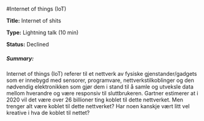 #Internet of things (IoT)

**Title:** Internet of shits

**Type:** Lightning talk (10 min)

**Status:** Declined

##### Summary:
Internet of things (IoT) referer til et nettverk av fysiske gjenstander/gadgets som er innebygd med sensorer, programvare, nettverkstilkoblinger og den nødvendig elektronikken som gjør dem i stand til å samle og utveksle data mellom hverandre og være responsiv til sluttbrukeren. Gartner estimerer at i 2020 vil det være over 26 billioner ting koblet til dette nettverket. Men trenger alt være koblet til dette nettverket? Har noen kanskje vært litt vel kreative i hva de koblet til nettet?
